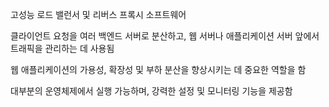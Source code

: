 고성능 로드 밸런서 및 리버스 프록시 소프트웨어

클라이언트 요청을 여러 백엔드 서버로 분산하고, 웹 서버나 애플리케이션 서버 앞에서 트래픽을 관리하는 데 사용됨

웹 애플리케이션의 가용성, 확장성 및 부하 분산을 향상시키는 데 중요한 역할을 함

대부분의 운영체제에서 실행 가능하며, 강력한 설정 및 모니터링 기능을 제공함